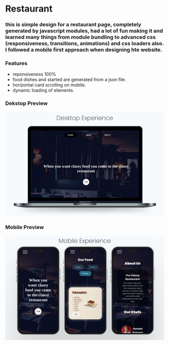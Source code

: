 # Restaurant

### this is simple design for a restaurant page, completely generated by javascript modules, had a lot of fun making it and learned many things from module bundling to advanced css (responsiveness, transitions, animations) and css loaders also. I followed a mobile first approach when designing hte website.

### Features

-   reponsiveness 100%
-   food dishes and started are generated from a json file.
-   horizontal card scrolling on mobile.
-   dynamic loading of elements.

### Dekstop Preview

![dekstop view of the website](./dekstop-view.jpg)

### Mobile Preview

![mobile view of the website](./mobile-view.jpg)
